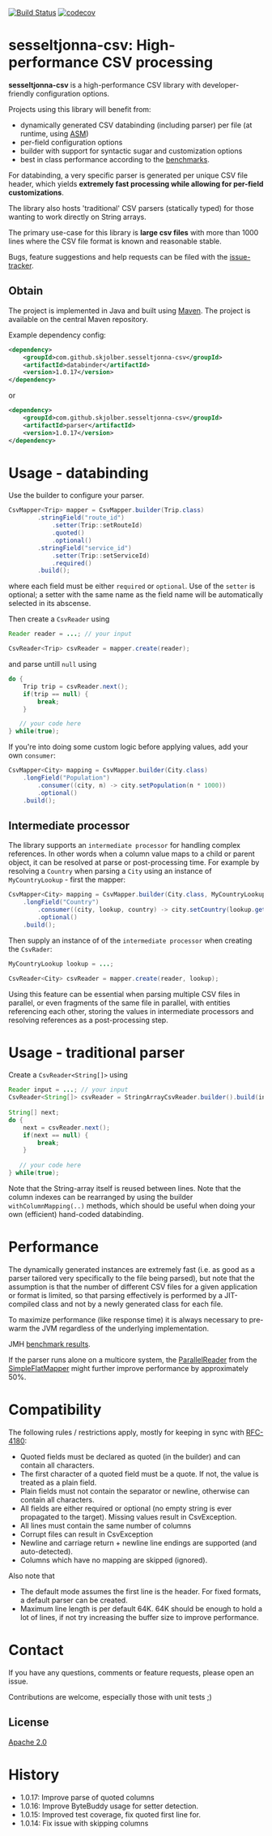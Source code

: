 [![Build Status](https://travis-ci.org/skjolber/sesseltjonna-csv.svg)](https://travis-ci.org/skjolber/sesseltjonna-csv)
[![codecov](https://codecov.io/gh/skjolber/sesseltjonna-csv/branch/master/graph/badge.svg)](https://codecov.io/gh/skjolber/sesseltjonna-csv)

# sesseltjonna-csv: High-performance CSV processing
**sesseltjonna-csv** is a high-performance CSV library with developer-friendly configuration options.

Projects using this library will benefit from:

 * dynamically generated CSV databinding (including parser) per file (at runtime, using [ASM])
 * per-field configuration options
 * builder with support for syntactic sugar and customization options
 * best in class performance according to the [benchmarks]. 

For databinding, a very specific parser is generated per unique CSV file header, which yields __extremely fast processing while allowing for per-field customizations__. 

The library also hosts 'traditional' CSV parsers (statically typed) for those wanting to work directly on String arrays. 

The primary use-case for this library is __large csv files__ with more than 1000 lines where the CSV file format is known and reasonable stable. 

Bugs, feature suggestions and help requests can be filed with the [issue-tracker].

## Obtain
The project is implemented in Java and built using [Maven]. The project is available on the central Maven repository.

Example dependency config:

```xml
<dependency>
    <groupId>com.github.skjolber.sesseltjonna-csv</groupId>
    <artifactId>databinder</artifactId>
    <version>1.0.17</version>
</dependency>
```
or
```xml
<dependency>
    <groupId>com.github.skjolber.sesseltjonna-csv</groupId>
    <artifactId>parser</artifactId>
    <version>1.0.17</version>
</dependency>
```

# Usage - databinding
Use the builder to configure your parser.

```java
CsvMapper<Trip> mapper = CsvMapper.builder(Trip.class)
        .stringField("route_id")
            .setter(Trip::setRouteId)
            .quoted()
            .optional()
        .stringField("service_id")
            .setter(Trip::setServiceId)
            .required()
        .build();
```

where each field must be either `required` or `optional`. Use of the `setter` is optional; a setter with the same name as the field name will be automatically selected in its abscense. 

Then create a `CsvReader` using


```java
Reader reader = ...; // your input

CsvReader<Trip> csvReader = mapper.create(reader);
```

and parse untill `null` using

```java
do {
    Trip trip = csvReader.next();
    if(trip == null) {
        break;
    }

   // your code here    
} while(true);
```

If you're into doing some custom logic before applying values, add your own `consumer`:

```java
CsvMapper<City> mapping = CsvMapper.builder(City.class)
    .longField("Population")
        .consumer((city, n) -> city.setPopulation(n * 1000))
        .optional()
    .build();
```

## Intermediate processor
The library supports an `intermediate processor` for handling complex references. In other words when a column value maps to a child or parent object, it can be resolved at parse or post-processing time. For example by resolving a `Country` when parsing a `City` using an instance of `MyCountryLookup` - first the mapper:

```java
CsvMapper<City> mapping = CsvMapper.builder(City.class, MyCountryLookup.class)
    .longField("Country")
        .consumer((city, lookup, country) -> city.setCountry(lookup.getCountry(country))
        .optional()
    .build();
```

Then supply an instance of of the `intermediate processor` when creating the `CsvRader`:

```java
MyCountryLookup lookup = ...;

CsvReader<City> csvReader = mapper.create(reader, lookup);
```

Using this feature can be essential when parsing multiple CSV files in parallel, or even fragments of the same file in parallel, with entities referencing each other, storing the values in intermediate processors and resolving references as a post-processing step. 

# Usage - traditional parser
Create a `CsvReader<String[]>` using

```java
Reader input = ...; // your input
CsvReader<String[]> csvReader = StringArrayCsvReader.builder().build(input);
        
String[] next;
do {
    next = csvReader.next();
    if(next == null) {
        break;
    }
    
   // your code here    
} while(true);
```
Note that the String-array itself is reused between lines. Note that the column indexes can be rearranged  by using the builder `withColumnMapping(..)` methods, which should be useful when doing your own (efficient) hand-coded databinding. 

# Performance
The dynamically generated instances are extremely fast (i.e. as good as a parser tailored very specifically to the file being parsed), but note that the assumption is that the number of different CSV files for a given application or format is limited, so that parsing effectively is performed by a JIT-compiled class and not by a newly generated class for each file.

To maximize performance (like response time) it is always necessary to pre-warm the JVM regardless of the underlying implementation.

JMH [benchmark results](https://github.com/skjolber/csv-benchmark#results). 

If the parser runs alone on a multicore system, the [ParallelReader](https://github.com/arnaudroger/SimpleFlatMapper/blob/master/sfm-util/src/main/java/org/simpleflatmapper/util/ParallelReader.java) from the [SimpleFlatMapper](https://simpleflatmapper.org/) might further improve performance by approximately 50%.

# Compatibility
The following rules / restrictions apply, mostly for keeping in sync with [RFC-4180]:

 * Quoted fields must be declared as quoted (in the builder) and can contain all characters. 
 * The first character of a quoted field must be a quote. If not, the value is treated as a plain field. 
 * Plain fields must not contain the separator or newline, otherwise can contain all characters.
 * All fields are either required or optional (no empty string is ever propagated to the target). Missing values result in CsvException.
 * All lines must contain the same number of columns
 * Corrupt files can result in CsvException
 * Newline and carriage return + newline line endings are supported (and auto-detected).
 * Columns which have no mapping are skipped (ignored).

Also note that

 * The default mode assumes the first line is the header. For fixed formats, a default parser can be created.
 * Maximum line length is per default 64K. 64K should be enough to hold a lot of lines, if not try increasing the buffer size to improve performance.

# Contact
If you have any questions, comments or feature requests, please open an issue.

Contributions are welcome, especially those with unit tests ;)

## License
[Apache 2.0]

# History

 - 1.0.17: Improve parse of quoted columns
 - 1.0.16: Improve ByteBuddy usage for setter detection.
 - 1.0.15: Improved test coverage, fix quoted first line for.
 - 1.0.14: Fix issue with skipping columns

[Apache 2.0]:           http://www.apache.org/licenses/LICENSE-2.0.html
[issue-tracker]:        https://github.com/skjolber/sesseltjonna-csv/issues
[Maven]:                http://maven.apache.org/
[benchmarks]:           https://github.com/skjolber/csv-benchmark
[hytta.jpg]:            http://skjolber.github.io/img/hytta.jpg
[ASM]:                  https://asm.ow2.io/
[RFC-4180]:             https://tools.ietf.org/html/rfc4180
